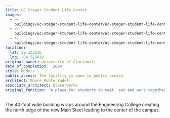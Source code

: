 ```yaml
---
title: UC Steger Student Life Center
images:
  - >-
    buildings/uc-steger-student-life-center/uc-steger-student-life-center-0_tmmwvw
  - >-
    buildings/uc-steger-student-life-center/uc-steger-student-life-center-1_rgigga
  - >-
    buildings/uc-steger-student-life-center/uc-steger-student-life-center-2_c0zlb7
location:
  lat: 39.132216
  lng: -84.516419
original_owner: University of Cincinnati
date_of_completion: '2004'
style: Modern
public_access: The facility is open to public access.
architect: Moore Ruble Yudel
associate_architect: Glaserworks
original_function: 'A place for students to meet, eat and work together.'
---
```


The 40-foot wide building wraps around the Engineering College creating the north edge of the new Main Steet leading to the center of the campus.
